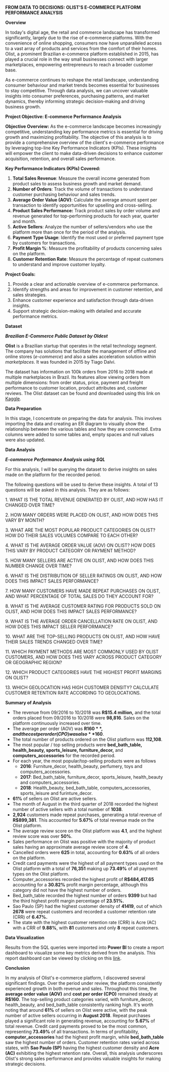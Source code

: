 **FROM DATA TO DECISIONS: OLIST’S E-COMMERCE PLATFORM PERFORMANCE ANALYSIS**

**Overview**

In today's digital age, the retail and commerce landscape has transformed significantly, largely due to the rise of e-commerce platforms. With the convenience of online shopping, consumers now have unparalleled access to a vast array of products and services from the comfort of their homes. Olist, a prominent Brazilian e-commerce platform established in 2015, has played a crucial role in the way small businesses connect with larger marketplaces, empowering entrepreneurs to reach a broader customer base.

As e-commerce continues to reshape the retail landscape, understanding consumer behaviour and market trends becomes essential for businesses to stay competitive. Through data analysis, we can uncover valuable insights into consumer preferences, purchasing patterns, and market dynamics, thereby informing strategic decision-making and driving business growth.

**Project Objective: E-commerce Performance Analysis**

**Objective Overview:** As the e-commerce landscape becomes increasingly competitive, understanding key performance metrics is essential for driving growth and maximizing profitability. The objective of this analysis is to provide a comprehensive overview of the client's e-commerce performance by leveraging top-line Key Performance Indicators (KPIs). These insights will empower the client to make data-driven decisions to enhance customer acquisition, retention, and overall sales performance.

**Key Performance Indicators (KPIs) Covered:**

1. **Total Sales Revenue**: Measure the overall income generated from product sales to assess business growth and market demand.
2. **Number of Orders**: Track the volume of transactions to understand customer purchasing behaviour and sales trends.
3. **Average Order Value (AOV)**: Calculate the average amount spent per transaction to identify opportunities for upselling and cross-selling.
4. **Product Sales Performance:** Track product sales by order volume and revenue generated for top-performing products for each year, quarter and month.
5. **Active Sellers**: Analyze the number of sellers/vendors who use the platform more than once for the period of the analysis.
6. **Payment Type Usage**: Identify the most used or preferred payment type by customers for transactions.
7. **Profit Margin %**: Measure the profitability of products concerning sales on the platform.
8. **Customer Retention Rate**: Measure the percentage of repeat customers to understand and improve customer loyalty.

**Project Goals:**

1. Provide a clear and actionable overview of e-commerce performance.
2. Identify strengths and areas for improvement in customer retention, and sales strategies.
3. Enhance customer experience and satisfaction through data-driven insights.
4. Support strategic decision-making with detailed and accurate performance metrics.

**Dataset**

**_Brazilian E-Commerce Public Dataset by Oldest_**

**Olist** is a Brazilian startup that operates in the retail technology segment. The company has solutions that facilitate the management of offline and online stores (_e-commerce_) and also a sales acceleration solution within _marketplaces_. It was founded in 2015 by Tiago Dalvi.

The dataset has information on 100k orders from 2016 to 2018 made at multiple marketplaces in Brazil. Its features allow viewing orders from multiple dimensions: from order status, price, payment and freight performance to customer location, product attributes and, customer reviews. The Olist dataset can be found and downloaded using this link on [Kaggle](https://www.kaggle.com/datasets/olistbr/brazilian-ecommerce).

**Data Preparation**

In this stage, I concentrate on preparing the data for analysis. This involves importing the data and creating an ER diagram to visually show the relationship between the various tables and how they are connected. Extra columns were added to some tables and, empty spaces and null values were also updated.

**Data Analysis**

**_E-commerce Performance Analysis using SQL_**

For this analysis, I will be querying the dataset to derive insights on sales made on the platform for the recorded period.

The following questions will be used to derive these insights. A total of 13 questions will be asked in this analysis. They are as follows:

1\. WHAT IS THE TOTAL REVENUE GENERATED BY OLIST, AND HOW HAS IT CHANGED OVER TIME?

2\. HOW MANY ORDERS WERE PLACED ON OLIST, AND HOW DOES THIS VARY BY MONTH?

3\. WHAT ARE THE MOST POPULAR PRODUCT CATEGORIES ON OLIST? HOW DO THEIR SALES VOLUMES COMPARE TO EACH OTHER?

4\. WHAT IS THE AVERAGE ORDER VALUE (AOV) ON OLIST? HOW DOES THIS VARY BY PRODUCT CATEGORY OR PAYMENT METHOD?

5\. HOW MANY SELLERS ARE ACTIVE ON OLIST, AND HOW DOES THIS NUMBER CHANGE OVER TIME?

6\. WHAT IS THE DISTRIBUTION OF SELLER RATINGS ON OLIST, AND HOW DOES THIS IMPACT SALES PERFORMANCE?

7\. HOW MANY CUSTOMERS HAVE MADE REPEAT PURCHASES ON OLIST, AND WHAT PERCENTAGE OF TOTAL SALES DO THEY ACCOUNT FOR?

8\. WHAT IS THE AVERAGE CUSTOMER RATING FOR PRODUCTS SOLD ON OLIST, AND HOW DOES THIS IMPACT SALES PERFORMANCE?

9\. WHAT IS THE AVERAGE ORDER CANCELLATION RATE ON OLIST, AND HOW DOES THIS IMPACT SELLER PERFORMANCE?

10\. WHAT ARE THE TOP-SELLING PRODUCTS ON OLIST, AND HOW HAVE THEIR SALES TRENDS CHANGED OVER TIME?

11\. WHICH PAYMENT METHODS ARE MOST COMMONLY USED BY OLIST CUSTOMERS, AND HOW DOES THIS VARY ACROSS PRODUCT CATEGORY OR GEOGRAPHIC REGION?

12\. WHICH PRODUCT CATEGORIES HAVE THE HIGHEST PROFIT MARGINS ON OLIST?

13\. WHICH GEOLOCATION HAS HIGH CUSTOMER DENSITY? CALCULATE CUSTOMER RETENTION RATE ACCORDING TO GEOLOCATIONS.

**Summary of Analysis**

- The revenue from 09/2016 to 10/2018 was **R$15.4 million,** and the total orders placed from 09/2016 to 10/2018 were **98,816**. Sales on the platform continuously increased over time.
- The average per order (AOV) was **R$160**, and the cost per order (CPO) was also **$160**.
- The total number of products ordered on the Olist platform was **112,108**.
- The most popular / top selling products were **bed_bath_table, health_beauty, sports_leisure, furniture_decor,** and **computers_accessories** for the recorded period.
- For each year, the most popular/top-selling products were as follows
  - **2016**: Furniture_decor, health_beauty, perfumery, toys and computers_accessories.
  - **2017**: Bed_bath_table, furniture_decor, sports_leisure, health_beauty and computers_accessories.
  - **2018**: Health_beauty, bed_bath_table, computers_accessories, sports_leisure and furinture_decor.
- **61%** of sellers on Olist are active sellers.
- The month of August in the third quarter of 2018 recorded the highest number of active sellers with a total number of **1038**.
- **2,924** customers made repeat purchases, generating a total revenue of **R$899,381**. This accounted for **5.67%** of total revenue made on the Olist platform.
- The average review score on the Olist platform was **4.1**, and the highest review score was over **50%**.
- Sales performance on Olist was positive with the majority of product sales having an approximate average review score of **4**.
- Cancelled orders were **625** in total, accounting for **0.63%** of all orders on the platform.
- Credit card payments were the highest of all payment types used on the Olist platform with a total of **76,351** making up **73.49%** of all payment types on the Olist platform.
- Computer_accessories recorded the highest profit of **R$484,417.65** accounting for a **30.82%** profit margin percentage, although this category did not have the highest number of orders.
- Bed_bath_table recorded the highest number of orders **9399** but had the third highest profit margin percentage of **23.51%.**
- Sao Paulo (SP) had the highest customer density of **41419**, out of which **2678** were repeat customers and recorded a customer retention rate (CRR) of **6.47%.**
- The state with the highest customer retention rate (CRR) is Acre (AC) with a CRR of **9.88%**, with **81** customers and only **8** repeat customers.

**Data Visualization**

Results from the SQL queries were imported into **Power BI** to create a report dashboard to visualize some key metrics derived from the analysis. This report dashboard can be viewed by clicking on this [link](https://app.powerbi.com/groups/me/reports/f943c773-3821-4240-8b91-13039244a4f6?ctid=afab14ca-ab60-42a6-8a29-ff101424f318&pbi_source=linkShare).

**Conclusion**

In my analysis of Olist's e-commerce platform, I discovered several significant findings. Over the period under review, the platform consistently experienced growth in both revenue and sales. Throughout this time, the **average order value (AOV)** and **cost per order (CPO)** remained steady at **R$160**. The top-selling product categories varied, with furniture_decor, health_beauty, and bed_bath_table consistently ranking high. It's worth noting that around **61%** of sellers on Olist were active, with the peak number of active sellers occurring in **August 2018**. Repeat purchases played a significant role in generating revenue, accounting for **5.67%** of total revenue. Credit card payments proved to be the most common, representing **73.49%** of all transactions. In terms of profitability, **computer_accessories** had the highest profit margin, while **bed_bath_table** saw the highest number of orders. Customer retention rates varied across states, with **Sao Paulo (SP)** having the highest customer density and **Acre (AC)** exhibiting the highest retention rate. Overall, this analysis underscores Olist's strong sales performance and provides valuable insights for making strategic decisions.
